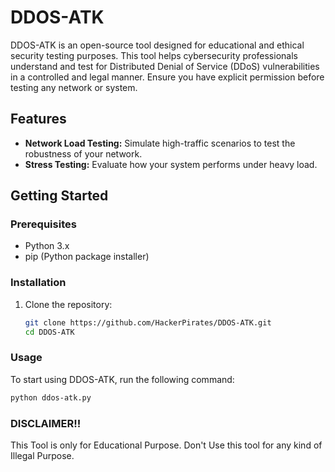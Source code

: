 # DDOS-ATK

DDOS-ATK is an open-source tool designed for educational and ethical security testing purposes. This tool helps cybersecurity professionals understand and test for Distributed Denial of Service (DDoS) vulnerabilities in a controlled and legal manner. Ensure you have explicit permission before testing any network or system.

## Features

- **Network Load Testing:** Simulate high-traffic scenarios to test the robustness of your network.
- **Stress Testing:** Evaluate how your system performs under heavy load.

## Getting Started

### Prerequisites

- Python 3.x
- pip (Python package installer)

### Installation

1. Clone the repository:
    ```sh
    git clone https://github.com/HackerPirates/DDOS-ATK.git
    cd DDOS-ATK
    ```

### Usage

To start using DDOS-ATK, run the following command:

```sh
python ddos-atk.py
```


### DISCLAIMER!!
This Tool is only for Educational Purpose. Don't Use this tool for any kind of Illegal Purpose.
